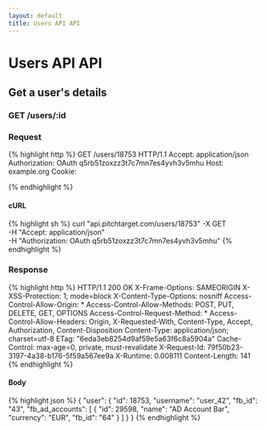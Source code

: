 ```yaml
---
layout: default
title: Users API API
---
```


# Users API API

## Get a user&#39;s details

### GET /users/:id



### Request

{% highlight http %}
GET /users/18753 HTTP/1.1
Accept: application/json
Authorization: OAuth q5rb51zoxzz3t7c7mn7es4yvh3v5mhu
Host: example.org
Cookie: 

{% endhighlight %}


#### cURL

{% highlight sh %}
curl "api.pitchtarget.com/users/18753" -X GET \
	-H "Accept: application/json" \
	-H "Authorization: OAuth q5rb51zoxzz3t7c7mn7es4yvh3v5mhu"
{% endhighlight %}

### Response

{% highlight http %}
HTTP/1.1 200 OK
X-Frame-Options: SAMEORIGIN
X-XSS-Protection: 1; mode=block
X-Content-Type-Options: nosniff
Access-Control-Allow-Origin: *
Access-Control-Allow-Methods: POST, PUT, DELETE, GET, OPTIONS
Access-Control-Request-Method: *
Access-Control-Allow-Headers: Origin, X-Requested-With, Content-Type, Accept, Authorization, Content-Disposition
Content-Type: application/json; charset=utf-8
ETag: "6eda3eb8254d9af59e5a63f6c8a5904a"
Cache-Control: max-age=0, private, must-revalidate
X-Request-Id: 79f50b23-3197-4a38-b176-5f59a567ee9a
X-Runtime: 0.008111
Content-Length: 141
{% endhighlight %}

#### Body

{% highlight json %}
{
  "user": {
    "id": 18753,
    "username": "user_42",
    "fb_id": "43",
    "fb_ad_accounts": [
      {
        "id": 29598,
        "name": "AD Account Bar",
        "currency": "EUR",
        "fb_id": "64"
      }
    ]
  }
}
{% endhighlight %}

